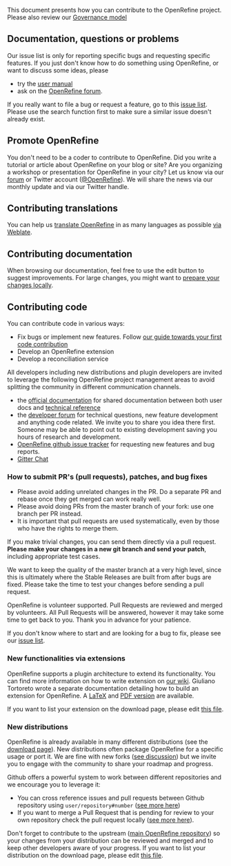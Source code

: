 This document presents how you can contribute to the OpenRefine project. Please also review our [Governance model](https://github.com/OpenRefine/OpenRefine/blob/master/GOVERNANCE.md)

## Documentation, questions or problems

Our issue list is only for reporting specific bugs and requesting specific features. If you just don't know how to do something using OpenRefine, or want to discuss some ideas, please
- try the [user manual](https://openrefine.org/docs/)
- ask on the [OpenRefine forum](https://forum.openrefine.org/).


If you really want to file a bug or request a feature, go to this [issue list](https://github.com/OpenRefine/OpenRefine/issues). Please use the search function first to make sure a similar issue doesn't already exist. 

## Promote OpenRefine

You don't need to be a coder to contribute to OpenRefine. Did you write a tutorial or article about OpenRefine on your blog or site? Are you organizing a workshop or presentation for OpenRefine in your city? Let us know via our [forum](https://forum.openrefine.org/) or Twitter account ([@OpenRefine](http://twitter.com/OpenRefine)). We will share the news via our monthly update and via our Twitter handle. 

## Contributing translations

You can help us [translate OpenRefine](https://docs.openrefine.org/technical-reference/translating-ui) in as many languages as possible [via Weblate](https://hosted.weblate.org/engage/openrefine/?utm_source=widget).

## Contributing documentation

When browsing our documentation, feel free to use the edit button to suggest improvements. For large changes, you might want to [prepare your changes locally](https://openrefine.org/docs/technical-reference/contributing#contributing-to-the-documentation).

##  Contributing code 

You can contribute code in various ways:
- Fix bugs or implement new features. Follow [our guide towards your first code contribution](https://openrefine.org/docs/technical-reference/code-contributions)
- Develop an OpenRefine extension
- Develop a reconciliation service

All developers including new distributions and plugin developers are invited to leverage the following OpenRefine project management areas to avoid splitting the community in different communication channels.
- the [official documentation](https://openrefine.org/docs/) for shared documentation between both user docs and [technical reference](https://docs.openrefine.org/technical-reference/contributing)
- the [developer forum](https://forum.openrefine.org/c/dev/8) for technical questions, new feature development and anything code related. We invite you to share you idea there first. Someone may be able to point out to existing development saving you hours of research and development. 
- [OpenRefine github issue tracker](https://github.com/OpenRefine/OpenRefine/issues) for requesting new features and bug reports.
- [Gitter Chat](https://gitter.im/OpenRefine/OpenRefine)

### How to submit PR's (pull requests), patches, and bug fixes

- Please avoid adding unrelated changes in the PR. Do a separate PR and rebase once they get merged can work really well.
- Please avoid doing PRs from the master branch of your fork: use one branch per PR instead.
- It is important that pull requests are used systematically, even by those who have the rights to merge them.
 
If you make trivial changes, you can send them directly via a pull request. **Please make your changes in a new git branch and send your patch**, including appropriate test cases.

We want to keep the quality of the master branch at a very high level, since this is ultimately where the Stable Releases are built from after bugs are fixed. Please take the time to test your changes before sending a pull request.

OpenRefine is volunteer supported. Pull Requests are reviewed and merged by volunteers. All Pull Requests will be answered, however it may take some time to get back to you. Thank you in advance for your patience.

If you don't know where to start and are looking for a bug to fix, please see our [issue list](https://github.com/OpenRefine/OpenRefine/issues). 

### New functionalities via extensions

OpenRefine supports a plugin architecture to extend its functionality. You can find more information on how to write extension on [our wiki](https://github.com/OpenRefine/OpenRefine/wiki/Write-An-Extension). Giuliano Tortoreto wrote a separate documentation detailing how to build an extension for OpenRefine. A [LaTeX](https://github.com/OpenRefine/OpenRefineExtensionDoc) and [PDF version](https://github.com/OpenRefine/OpenRefineExtensionDoc/blob/master/main.pdf) are available.

If you want to list your extension on the download page, please edit [this file](https://github.com/OpenRefine/openrefine.github.com/blob/master/download.md).

### New distributions

OpenRefine is already available in many different distributions (see the [download page](http://openrefine.org/download.html)). New distributions often package OpenRefine for a specific usage or port it. We are fine with new forks ([see discussion](https://groups.google.com/forum/#!msg/openrefine/pasNnMDJ3p8/LrZz_GiFCwAJ)) but we invite you to engage with the community to share your roadmap and progress.

Github offers a powerful system to work between different repositories and we encourage you to leverage it:
- You can cross reference issues and pull requests between Github repository using `user/repository#number` ([see more here](https://github.com/blog/967-github-secrets#cross-repository-issue-references))
- If you want to merge a Pull Request that is pending for review to your own repository check the pull request locally ([see more here](https://help.github.com/articles/checking-out-pull-requests-locally/)).

Don't forget to contribute to the upstream ([main OpenRefine repository](https://github.com/openrefine/openrefine.git)) so your changes from your distribution can be reviewed and merged and to keep other developers aware of your progress. If you want to list your distribution on the download page, please edit [this file](https://github.com/OpenRefine/openrefine.github.com/blob/master/download.md).
